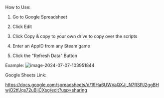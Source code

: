 How to Use:

1. Go to Google Spreadsheet

2. Click Edit

3. Click Copy & copy to your own drive to copy over the scripts

4. Enter an AppID from any Steam game

5. Click the "Refresh Data" Button

Example:
![image-2024-07-07-103951844](https://github.com/user-attachments/assets/210b966e-7360-479d-a942-f103c975a54b)


Google Sheets Link:

https://docs.google.com/spreadsheets/d/19Ha6UWVaQXJj_N7RSPJ2ggBHwjO2tfJqs72uBjiCXsg/edit?usp=sharing

